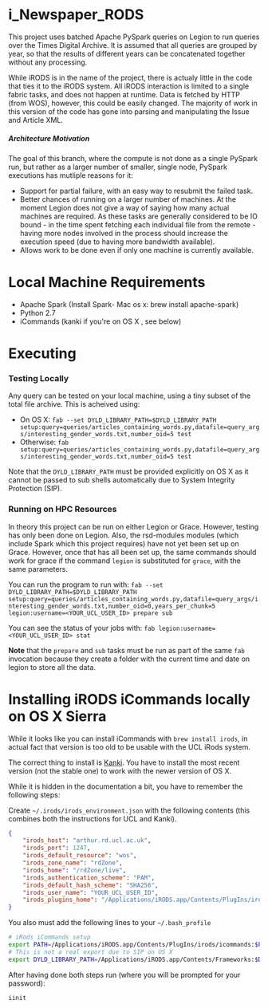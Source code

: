 # i_Newspaper_RODS

This project uses batched Apache PySpark queries on Legion to run queries over the Times
Digital Archive. It is assumed that all queries are grouped by year, so that the results of
different years can be concatenated together without any processing.

While iRODS is in the name of the project, there is actualy little in the code that ties
it to the iRODS system. All iRODS interaction is limited to a single fabric tasks, and
does not happen at runtime. Data is fetched by HTTP (from WOS), however, this could be
easily changed. The majority of work in this version of the code has gone into parsing
and manipulating the Issue and Article XML.

##### Architecture Motivation

The goal of this branch, where the compute is not done as a single PySpark run, but
rather as a larger number of smaller, single node, PySpark executions has mutliple
reasons for it:

  * Support for partial failure, with an easy way to resubmit the failed task. 
  * Better chances of running on a larger number of machines. At the moment Legion
    does not give a way of saying how many actual machines are required. As these 
    tasks are generally considered to be IO bound - in the time spent fetching each
    individual file from the remote - having more nodes involved in the process should
    increase the execution speed (due to having more bandwidth available).
 * Allows work to be done even if only one machine is currently available. 


# Local Machine Requirements

  * Apache Spark (Install Spark- Mac os x: brew install apache-spark)
  * Python 2.7
  * iCommands (kanki if you're on OS X , see below)

# Executing

### Testing Locally

Any query can be tested on your local machine, using a tiny subset of the total 
file archive. This is acheived using: 

 * On OS X: `fab --set DYLD_LIBRARY_PATH=$DYLD_LIBRARY_PATH setup:query=queries/articles_containing_words.py,datafile=query_args/interesting_gender_words.txt,number_oid=5 test`
 * Otherwise: `fab setup:query=queries/articles_containing_words.py,datafile=query_args/interesting_gender_words.txt,number_oid=5 test`

Note that the `DYLD_LIBRARY_PATH` must be provided explicitly on OS X as 
it cannot be passed to sub shells automatically due to System Integrity Protection (SIP).

### Running on HPC Resources

In theory this project can be run on either Legion or Grace. However, testing has only been done on 
Legion. Also, the rsd-modules modules (which include Spark which this project requires) have not yet
been set up on Grace. However, once that has all been set up, the same commands should work for grace
if the command `legion` is substituted for `grace`, with the same parameters. 

You can run the program to run with:
`fab --set DYLD_LIBRARY_PATH=$DYLD_LIBRARY_PATH setup:query=queries/articles_containing_words.py,datafile=query_args/interesting_gender_words.txt,number_oid=0,years_per_chunk=5 legion:username=<YOUR_UCL_USER_ID> prepare sub`

You can see the status of your jobs with: `fab legion:username=<YOUR_UCL_USER_ID> stat`

**Note** that the `prepare` and `sub` tasks must be run as part of the same `fab`
invocation because they create a folder with the current time and date on legion to
store all the data.

# Installing iRODS iCommands locally on OS X Sierra

While it looks like you can install iCommands with
`brew install irods`, in actual fact that version is too old to be
usable with the UCL iRods system.

The correct thing to install is [Kanki](https://github.com/ilarik/kanki-irodsclient).
You have to install the most recent version (not the stable one) to work with the newer
version of OS X.

While it is hidden in the documentation a bit, you have to remember the following steps:

Create `~/.irods/irods_environment.json` with the following contents (this combines both
the instructions for UCL and Kanki).

```json
{
    "irods_host": "arthur.rd.ucl.ac.uk",
    "irods_port": 1247,
    "irods_default_resource": "wos",
    "irods_zone_name": "rdZone",
    "irods_home": "/rdZone/live",
    "irods_authentication_scheme": "PAM",
    "irods_default_hash_scheme": "SHA256",
    "irods_user_name": "YOUR_UCL_USER_ID",
    "irods_plugins_home": "/Applications/iRODS.app/Contents/PlugIns/irods/"
}
```

You also must add the following lines to your `~/.bash_profile`

```bash
# iRods iCommands setup
export PATH=/Applications/iRODS.app/Contents/PlugIns/irods/icommands:$PATH
# This is not a real export due to SIP on OS X 
export DYLD_LIBRARY_PATH=/Applications/iRODS.app/Contents/Frameworks:$DYLD_LIBRARY_PATH
```

After having done both steps run (where you will be prompted for your password):

```bash
iinit
```

